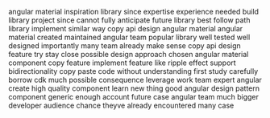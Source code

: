 angular material inspiration library since expertise experience needed build library project since cannot fully anticipate future library best follow path library implement similar way copy api design angular material angular material created maintained angular team popular library well tested well designed importantly many team already make sense copy api design feature try stay close possible design approach chosen angular material component copy feature implement feature like ripple effect support bidirectionality copy paste code without understanding first study carefully borrow cdk much possible consequence leverage work team expert angular create high quality component learn new thing good angular design pattern component generic enough account future case angular team much bigger developer audience chance theyve already encountered many case